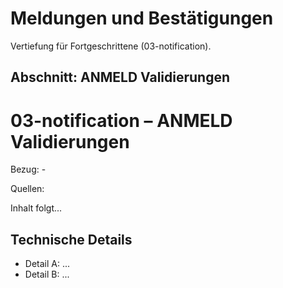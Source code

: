 # Meldungen und Bestätigungen

Vertiefung für Fortgeschrittene (03-notification).

## Abschnitt: ANMELD Validierungen

# 03-notification – ANMELD Validierungen

Bezug: -

Quellen:


Inhalt folgt...

## Technische Details

- Detail A: ...
- Detail B: ...
